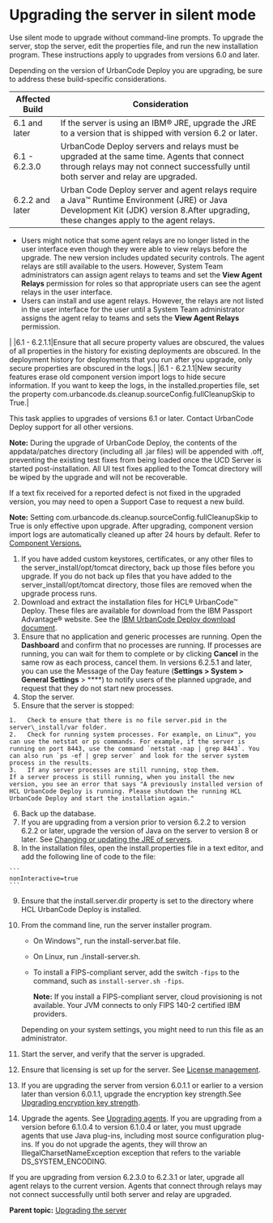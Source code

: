 # Upgrading the server in silent mode

Use silent mode to upgrade without command-line prompts. To upgrade the server, stop the server, edit the properties file, and run the new installation program. These instructions apply to upgrades from versions 6.0 and later.

Depending on the version of UrbanCode Deploy you are upgrading, be sure to address these build-specific considerations.

|Affected Build|Consideration|
|--------------|-------------|
|6.1 and later|If the server is using an IBM® JRE, upgrade the JRE to a version that is shipped with version 6.2 or later.|
|6.1 - 6.2.3.0|UrbanCode Deploy servers and relays must be upgraded at the same time. Agents that connect through relays may not connect successfully until both server and relay are upgraded.|
|6.2.2 and later|Urban Code Deploy server and agent relays require a Java™ Runtime Environment \(JRE\) or Java Development Kit \(JDK\) version 8.After upgrading, these changes apply to the agent relays.

-   Users might notice that some agent relays are no longer listed in the user interface even though they were able to view relays before the upgrade. The new version includes updated security controls. The agent relays are still available to the users. However, System Team administrators can assign agent relays to teams and set the **View Agent Relays** permission for roles so that appropriate users can see the agent relays in the user interface.
-   Users can install and use agent relays. However, the relays are not listed in the user interface for the user until a System Team administrator assigns the agent relay to teams and sets the **View Agent Relays** permission.

|
|6.1 - 6.2.1.1|Ensure that all secure property values are obscured, the values of all properties in the history for existing deployments are obscured. In the deployment history for deployments that you run after you upgrade, only secure properties are obscured in the logs.|
|6.1 - 6.2.1.1|New security features erase old component version import logs to hide secure information. If you want to keep the logs, in the installed.properties file, set the property com.urbancode.ds.cleanup.sourceConfig.fullCleanupSkip to True.|

This task applies to upgrades of versions 6.1 or later. Contact UrbanCode Deploy support for all other versions.

**Note:** During the upgrade of UrbanCode Deploy, the contents of the appdata/patches directory \(including all .jar files\) will be appended with .off, preventing the existing test fixes from being loaded once the UCD Server is started post-installation. All UI test fixes applied to the Tomcat directory will be wiped by the upgrade and will not be recoverable.

If a text fix received for a reported defect is not fixed in the upgraded version, you may need to open a Support Case to request a new build.

**Note:** Setting com.urbancode.ds.cleanup.sourceConfig.fullCleanupSkip to True is only effective upon upgrade. After upgrading, component version import logs are automatically cleaned up after 24 hours by default. Refer to [Component Versions.](https://www.ibm.com/support/knowledgecenter/SS4GSP_7.0.0/com.udeploy.doc/topics/comp_version.html)

1.   If you have added custom keystores, certificates, or any other files to the server\_install/opt/tomcat directory, back up those files before you upgrade. If you do not back up files that you have added to the server\_install/opt/tomcat directory, those files are removed when the upgrade process runs. 
2.   Download and extract the installation files for HCL® UrbanCode™ Deploy. These files are available for download from the IBM Passport Advantage® website. See the [IBM UrbanCode Deploy download document](https://www.ibm.com/software/passportadvantage/pao_customer.html). 
3.   Ensure that no application and generic processes are running. Open the **Dashboard** and confirm that no processes are running. If processes are running, you can wait for them to complete or by clicking **Cancel** in the same row as each process, cancel them. In versions 6.2.5.1 and later, you can use the Message of the Day feature \(**Settings \> System \> General Settings** \> ****\) to notify users of the planned upgrade, and request that they do not start new processes.
4.   Stop the server. 
5.   Ensure that the server is stopped: 

    1.   Check to ensure that there is no file server.pid in the server\_install/var folder. 
    2.   Check for running system processes. For example, on Linux™, you can use the netstat or ps commands. For example, if the server is running on port 8443, use the command `netstat -nap | grep 8443`. You can also run `ps -ef | grep server` and look for the server system process in the results.
    3.   If any server processes are still running, stop them. 
    If a server process is still running, when you install the new version, you see an error that says "A previously installed version of HCL UrbanCode Deploy is running. Please shutdown the running HCL UrbanCode Deploy and start the installation again."

6.   Back up the database. 
7.   If you are upgrading from a version prior to version 6.2.2 to version 6.2.2 or later, upgrade the version of Java on the server to version 8 or later. See [Changing or updating the JRE of servers](../../com.udeploy.doc/topics/jre_change.md).
8.   In the installation files, open the install.properties file in a text editor, and add the following line of code to the file: 

    ```
    nonInteractive=true
    ```

9.  Ensure that the install.server.dir property is set to the directory where HCL UrbanCode Deploy is installed.
10. From the command line, run the server installer program. 

    -   On Windows™, run the install-server.bat file.
    -   On Linux, run ./install-server.sh.
    -   To install a FIPS-compliant server, add the switch `-fips` to the command, such as `install-server.sh -fips`.

        **Note:** If you install a FIPS-compliant server, cloud provisioning is not available. Your JVM connects to only FIPS 140-2 certified IBM providers.

    Depending on your system settings, you might need to run this file as an administrator.

11. Start the server, and verify that the server is upgraded. 
12.  Ensure that licensing is set up for the server. See [License management](../../com.udeploy.doc/topics/licenseManage.md).
13. If you are upgrading the server from version 6.0.1.1 or earlier to a version later than version 6.0.1.1, upgrade the encryption key strength.See [Upgrading encryption key strength](upgrade_key_strength.md).
14.  Upgrade the agents. See [Upgrading agents](upgradeAgents.md). If you are upgrading from a version before 6.1.0.4 to version 6.1.0.4 or later, you must upgrade agents that use Java plug-ins, including most source configuration plug-ins. If you do not upgrade the agents, they will throw an IllegalCharsetNameException exception that refers to the variable DS\_SYSTEM\_ENCODING.

If you are upgrading from version 6.2.3.0 to 6.2.3.1 or later, upgrade all agent relays to the current version. Agents that connect through relays may not connect successfully until both server and relay are upgraded.

**Parent topic:** [Upgrading the server](../../com.udeploy.install.doc/topics/upgradeInstall.md)

